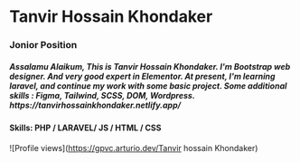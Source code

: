 <h1>Tanvir Hossain Khondaker</h1> 
<h3>Jonior Position</h3>

<h5>Assalamu Alaikum, This is Tanvir Hossain Khondaker. I'm Bootstrap web designer. And very good expert in Elementor. At present, I'm learning laravel, and continue my work with some basic project. Some additional skills : Figma, Tailwind, SCSS, DOM, Wordpress. 
https://tanvirhossainkhondaker.netlify.app/</h5>

<h4>Skills: PHP / LARAVEL/ JS / HTML / CSS</h4>

![Profile views](https://gpvc.arturio.dev/Tanvir hossain Khondaker) 
